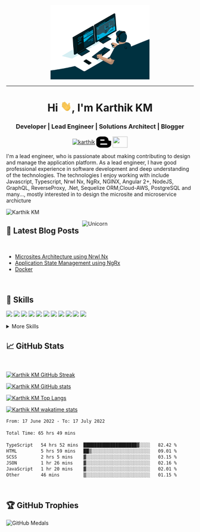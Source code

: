 <p align="center">
  <img src="./assets/code.gif" height="200"/>
</p>
<hr>
<h1 align="center">Hi <img src="./assets/hi.gif" width="30px">, I'm Karthik KM</h1>
<h3 align="center">Developer | Lead Engineer | Solutions Architect | Blogger</h3>
<p align="center">
<a href="https://www.linkedin.com/in/karthik-km/" target="blank"><img align="center" src="https://cdn.jsdelivr.net/npm/simple-icons@3.0.1/icons/linkedin.svg" alt="karthik" height="30" width="40" /></a>
<a href="https://medium.com/@kvkarti" target="blank"><img align="center" src="./assets/blogger.png" alt="karthik" height="30" width="40" /></a>
 <a href = "mailto: kvkarti@gmail.com"><img align="center" src="https://simpleicons.org/icons/gmail.svg" height="30" width="40" /></a>
</p>
</p>

I'm a lead engineer, who is passionate about making contributing to design and manage the application platform. As a lead engineer, I have good professional experience in software development and deep understanding of the technologies. The technologies I enjoy working with include Javascript, Typescript, Nrwl Nx, NgRx, NGINX, Angular 2+, NodeJS, GraphQL, ReverseProxy, .Net, Sequelize ORM,Cloud-AWS, PostgreSQL and many..., mostly interested in to design the microsite and microservice archicture

<p align="left"> <img src="https://komarev.com/ghpvc/?username=KMaruchsamy&label=Profile%20views&color=0e75b6&style=flat" alt="Karthik KM" /> </p>
<img align="right" width=300px alt="Unicorn" src="https://media.giphy.com/media/3ohs4BSacFKI7A717y/giphy.gif" />

## 📝 Latest Blog Posts

<br>

<!-- BLOG-POST-LIST:START -->

- [Microsites Architecture using Nrwl Nx](https://medium.com/@kvkarti/microsites-architecture-using-nrwl-nx-9edaa453af24)
- [Application State Management using NgRx](https://medium.com/@kvkarti/application-state-management-using-ngrx-d555e9500846)
- [Docker](https://medium.com/@kvkarti/docker-db0c92092b5d)
<!-- BLOG-POST-LIST:END -->

<br>

## 💼 Skills

![](https://img.shields.io/badge/Code-Angular-informational?style=flat&logo=angular&logoColor=white&color=4AB197)
![](https://img.shields.io/badge/Code-JavaScript-informational?style=flat&logo=JavaScript&logoColor=white&color=4AB197)
![](https://img.shields.io/badge/Code-TypeScript-informational?style=flat&logo=TypeScript&logoColor=white&color=4AB197)
![](https://img.shields.io/badge/Code-Redux-informational?style=flat&logo=Redux&logoColor=white&color=4AB197)
![](https://img.shields.io/badge/Tools-Docker-informational?style=flat&logo=docker&logoColor=white&color=4AB197)
![](https://img.shields.io/badge/Reverseproxy-NGINX-informational?style=flat&logo=nginx&logoColor=white&color=4AB197)
![](https://img.shields.io/badge/Nrwl-Nx-informational?style=flat&logo=Nrwl&logoColor=white&color=4AB197)
![](https://img.shields.io/badge/StateManagement-NGRX-informational?style=flat&logo=NGRX&logoColor=white&color=4AB197)
![](https://img.shields.io/badge/Backend-Node-informational?style=flat&logo=Node&logoColor=white&color=4AB197)
![](https://img.shields.io/badge/Backend-GraphQL-informational?style=flat&logo=GraphQL&logoColor=white&color=4AB197)
![](https://img.shields.io/badge/Cloud-AWS-informational?style=flat&logo=AWS&logoColor=white&color=4AB197)

<details>
<summary>More Skills</summary>
<br>

![](https://img.shields.io/badge/Test-Jasmine-informational?style=flat&logo=Jasmine&logoColor=white&color=4AB197)
![](https://img.shields.io/badge/Test-Jest-informational?style=flat&logo=jest&logoColor=white&color=4AB197)
![](https://img.shields.io/badge/Test-Mocha-informational?style=flat&logo=Mocha&logoColor=white&color=4AB197)

<br>

![](https://img.shields.io/badge/Tools-NPM-informational?style=flat&logo=npm&logoColor=white&color=4AB197)
![](https://img.shields.io/badge/Style-CSS-informational?style=flat&logo=css3&logoColor=white&color=4AB197)
![](https://img.shields.io/badge/Design-Figma-informational?style=flat&logo=figma&logoColor=white&color=4AB197)

<br>

![](https://img.shields.io/badge/Tools-Jenkins-informational?style=flat&logo=jenkins&logoColor=white&color=4AB197)
![](https://img.shields.io/badge/Tools-Postman-informational?style=flat&logo=Postman&logoColor=white&color=4AB197)
![](https://img.shields.io/badge/Tools-GitHub-informational?style=flat&logo=GitHub&logoColor=white&color=4AB197)
![](https://img.shields.io/badge/Tools-Jira-informational?style=flat&logo=Jira-Software&logoColor=white&color=4AB197)

</details>

## &#x1f4c8; GitHub Stats

<br>

[![Karthik KM GitHub Streak](http://github-readme-streak-stats.herokuapp.com?user=KMaruchsamy&show_icons=true&count_private=true&theme=github-dark&date_format=M%20j%5B%2C%20Y%5D)](http://github-readme-streak-stats.herokuapp.com?user=KMaruchsamy&theme=github-dark&date_format=M%20j%5B%2C%20Y%5D)

[![Karthik KM GitHub stats](https://github-readme-stats.vercel.app/api?username=KMaruchsamy&count_private=true&show_icons=true&theme=solarized-dark&include_all_commits=true)](https://github-readme-stats.vercel.app/api?username=KMaruchsamy&count_private=true&show_icons=true&theme=solarized-dark)

[![Karthik KM Top Langs](https://github-readme-stats.vercel.app/api/top-langs/?username=KMaruchsamy&langs_count=8&layout=compact&theme=vision-friendly-dark)](https://github-readme-stats.vercel.app/api/top-langs/?username=KMaruchsamy&layout=compact&show_icons=true&count_private=true&theme=vision-friendly-dark)

[![Karthik KM wakatime stats](https://github-readme-stats.vercel.app/api/wakatime?username=KMaruchsamy)](https://wakatime.com/@KMaruchsamy)

<!--START_SECTION:waka-->

```text
From: 17 June 2022 - To: 17 July 2022

Total Time: 65 hrs 49 mins

TypeScript   54 hrs 52 mins  ████████████████████▓░░░░   82.42 %
HTML         5 hrs 59 mins   ██▒░░░░░░░░░░░░░░░░░░░░░░   09.01 %
SCSS         2 hrs 5 mins    ▓░░░░░░░░░░░░░░░░░░░░░░░░   03.15 %
JSON         1 hr 26 mins    ▓░░░░░░░░░░░░░░░░░░░░░░░░   02.16 %
JavaScript   1 hr 20 mins    ▓░░░░░░░░░░░░░░░░░░░░░░░░   02.01 %
Other        46 mins         ▒░░░░░░░░░░░░░░░░░░░░░░░░   01.15 %
```

<!--END_SECTION:waka-->

<br>

## 🏆 GitHub Trophies

![GitHub Medals](https://github-profile-trophy.vercel.app/?username=KMaruchsamy&theme=dracula&no-frame=false&no-bg=false&margin-w=4)
